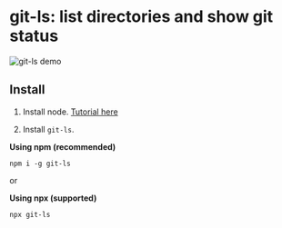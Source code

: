 # git-ls: list directories and show git status

![git-ls demo](https://i.imgur.com/672nita.png)

## Install

1. Install node. [Tutorial here](https://docs.npmjs.com/downloading-and-installing-node-js-and-npm)

2. Install `git-ls`.

**Using npm (recommended)**

`npm i -g git-ls`

or

**Using npx (supported)**

`npx git-ls`
